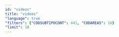 ```yaml
---
id: "videos"
title: "videos"
"language": true
"filters": {"CODSUBTIPOCONT": 441, "CODAREAS": 16}
"limit": 10
---
```

<app-tab-bar></app-tab-bar>
<app-paginator-browser >
    <div class="small-12 columns" ng-class="{'end': $last}" ng-repeat="card in elements()">
        <app-card-simple item="card" prefix="node.href"></app-card-simple>
    </div>
</app-paginator-browser>
